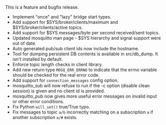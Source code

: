 <!--
.. title: Version 0.15 released
.. slug: version-0-15-released
.. date: 2012-02-05 09:26:41
.. tags:
.. category:
.. link:
.. description:
.. type: text
-->

This is a feature and bugfix release.

 * Implement "once" and "lazy" bridge start types.
 * Add support for $SYS/broker/clients/maximum and $SYS/broker/clients/active
   topics.
 * Add support for $SYS messages/byte per second received/sent topics.
 * Updated mosquitto man page - $SYS hierarchy and signal support were out of
   date.
 * Auto generated pub/sub client ids now include the hostname.
 * Tool for dumping persistent DB contents is available in src/db_dump. It
   isn't installed by default.
 * Enforce topic length checks in client library.
 * Add new return type `MOSQ_ERR_ERRNO` to indicate that the errno variable
   should be checked for the real error code.
 * Add support for `connection_messages` config option.
 * mosquitto_sub will now refuse to run if the -c option (disable clean
   session) is given and no client id is provided.
 * mosquitto_pub now gives more useful error messages on invalid input or other
   error conditions.
 * Fix Python `will_set()` true/True typo.
 * Fix messages to topic `a/b` incorrectly matching on a subscription `a` if
   another subscription `a/#` exists.
